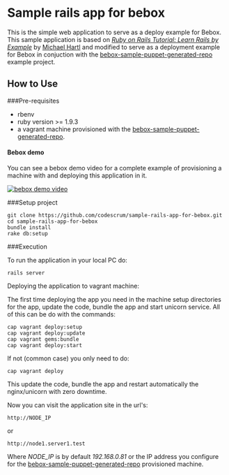 Sample rails app for bebox
==========================

This is the simple web application to serve as a deploy example for Bebox.
This sample application is based on [*Ruby on Rails Tutorial: Learn Rails by Example*](http://railstutorial.org/) by [Michael Hartl](http://michaelhartl.com/) and modified to serve as a deployment example for Bebox in conjuction with the [bebox-sample-puppet-generated-repo](http://github.com/codescrum/bebox-sample-puppet-generated-repo) example project.

How to Use
----------

###Pre-requisites

* rbenv
* ruby version >= 1.9.3
* a vagrant machine provisioned with the [bebox-sample-puppet-generated-repo](http://github.com/codescrum/bebox-sample-puppet-generated-repo).

#### Bebox demo

You can see a bebox demo video for a complete example of provisioning a machine with and deploying this application in it.

[![bebox demo video](http://img.youtube.com/vi/mioeMsuKJr4/0.jpg)](http://www.youtube.com/watch?v=mioeMsuKJr4)

###Setup project

    git clone https://github.com/codescrum/sample-rails-app-for-bebox.git
    cd sample-rails-app-for-bebox
    bundle install
    rake db:setup

###Execution

To run the application in your local PC do:

    rails server

Deploying the application to vagrant machine:

The first time deploying the app you need in the machine setup directories for the app, update the code, bundle the app and start unicorn service. All of this can be do with the commands:

    cap vagrant deploy:setup
    cap vagrant deploy:update
    cap vagrant gems:bundle
    cap vagrant deploy:start

If not (common case) you only need to do:

    cap vagrant deploy

This update the code, bundle the app and restart automatically the nginx/unicorn with zero downtime.

Now you can visit the application site in the url's:

    http://NODE_IP
or

    http://node1.server1.test

Where *NODE_IP* is by default *192.168.0.81* or the IP address you configure for the [bebox-sample-puppet-generated-repo](http://github.com/codescrum/bebox-sample-puppet-generated-repo) provisioned machine.
